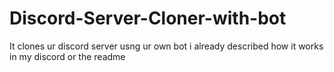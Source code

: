 # Discord-Server-Cloner-with-bot
It clones ur discord server usng  ur own bot i already described how it works in my discord or the readme

